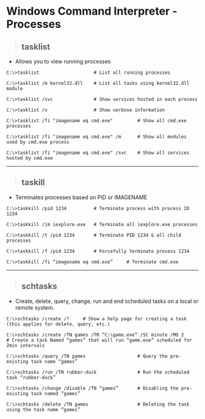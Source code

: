 # Windows Command Interpreter - Processes

> ## **tasklist**

- Allows you to view running processes

```
C:\>tasklist 				    # List all running processes

C:\>tasklist /m kernel32.dll 	# List all tasks using kernel32.dll module

C:\>tasklist /svc 				# Show services hosted in each process

C:\>tasklist /v 				# Show verbose information

C:\>tasklist /fi "imagename eq cmd.exe" 	    # Show all cmd.exe processes

C:\>tasklist /fi "imagename eq cmd.exe" /m	    # Show all modules used by cmd.exe process

C:\>tasklist /fi "imagename eq cmd.exe" /svc  	# Show all services hosted by cmd.exe
```

---

> ## **taskill**

- Terminates processes based on PID or IMAGENAME

```
C:\>taskkill /pid 1234 			# Terminate process with process ID 1234

C:\>taskkill /im iexplore.exe 	# Terminate all iexplore.exe processes

C:\>taskkill /t /pid 1234 		# Terminate PID 1234 & all child processes 

C:\>taskkill /f /pid 1234 		# Forcefully terminate process 1234

C:\>taskkill /fi “imagename eq cmd.exe”	    # Terminate cmd.exe
```

---

> ## **schtasks**

- Create, delete, query, change, run and end scheduled tasks on a local or remote system. 

```
C:\>schtasks /create /?     # Show a help page for creating a task (this applies for delete, query, etc.)

C:\>schtasks /create /TN games /TR “C:\game.exe” /SC minute /MO 2       # Create a task Named “games” that will run “game.exe” scheduled for 2min intervals

C:\>schtasks /query /TN games                   # Query the pre-existing task name “games”

C:\>schtasks /run /TN rubber-duck               # Run the scheduled task “rubber-duck”

C:\>schtasks /change /disable /TN “games”       # Disabling the pre-existing task named “games”

C:\>schtasks /delete /TN games                  # Deleting the task using the task name “games”
```